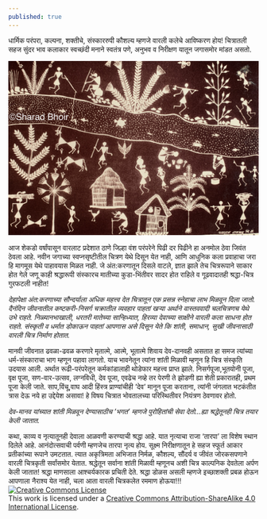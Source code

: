 ```yaml
---
published: true
---
```


धार्मिक परंपरा, कल्पना, शक्तीचे, संस्काररुपी कौशल्य म्हणजे वारली कलेचे आविष्करण होय! चित्रातली सहज सुंदर भाव कलाकार स्वच्छंदी मनाने स्वतंत्र पणे, अनुभव व निरीक्षण यातून जगासमोर मांडत असतो.

![श्रद्धेतून वारली चित्रकला](https://github.com/sharadbhoir/sharadbhoir.github.io/blob/master/images/IMG_1728.jpg?raw=true)

आज शेकडो वर्षांपासून वारलाट प्रदेशात ठाणे जिल्हा वंश परंपरेने पिढी दर पिढीने हा अनमोल ठेवा जिवंत ठेवला आहे. नवीन जगाच्या स्वप्नसृष्टीतील चित्रण येथे दिसून येत नाही, आणि आधुनिक कला प्रवाहाचा जरा हि मागमूस येथे पाहावयास मिळत नाही. जे अंत:करणातून दिसले वाटले, ज्ञात झाले तेच चित्ररूपाने साकार होत गेले जणू काही श्रद्धारूपी संस्कारच मातीच्या कुडा-भिंतीवर सादर होत राहिले व गूढवादातही श्रद्धा-चित्र गुरफटली नाहीत!

_देहापेक्षा अंत:करणाच्या सौन्दर्याला अधिक महत्त्व देत चित्रातून एक प्रसन्न स्नेहाचा लाभ मिळवून दिला जातो. दैनंदिन जीवनातील कष्टकरी-निसर्ग चक्रातील व्यवहार पाहतां खऱ्या अर्थाने वास्तववादी चलचित्रणच येथे उभे राहते. निळ्यानभाखाली, धरतरी मातेच्या सान्हिध्यात, हिरव्या देवाच्या साक्षीने वारली कला साधना होत राहते. संस्कृती व धर्मात डोकाऊन पाहतां आपणास असे दिसून येते कि शांती, समाधान, सुखी जीवनासाठी वारली चित्र निर्माण होतात._

मानवी जीवनात ढवळा-ढवळ करणारे मृतात्मे, आत्मे, भूतात्मे शिवाय देव-दानवही असतात हा समज त्यांच्या धर्म-संस्काराचा भाग म्हणून पहावा लागतो. याच भावनेतून त्यांना शांती मिळावी म्हणून हि चित्र संस्कृति उदयास आली. अर्थात रूढी-परंपरेतून कर्मकांडालाही थोडेफार महत्त्व प्राप्त झाले. निसर्गपूजा,भूतयोनी पूजा, वृक्ष पूजा, सण-वार-उत्सव, लग्नविधी, देव पूजा, एवढेच नव्हे तर पेरणी ते झोडणी ह्या शेती प्रकारातही, प्रथम पूजा केली जाते. साप,विंचू,वाघ आदी हिंस्त्र प्राण्यांचीही ’देव’ मानून पूजा करताना, त्यांनी जंगलात भटकंतीत त्रास देऊ नये हा उद्देयेश असावा! हे विषय चित्रात भोवतालच्या परिस्थितीवर नियंत्रण ठेवणावर होतो.

_देव-मानव यांच्यात शांती मिळवून देण्यासाठीच ’भगत’ म्हणजे पुरोहितांची सेवा देतो…ह्या श्रद्धेतूनही चित्र तयार केली जातात._

कथा, काव्य व नृत्यातूनही देवाला आळवणी करण्याची श्रद्धा आहे. यात नृत्याचा राजा ‘तारपा’ ला विशेष स्थान दिलेले आहे. आनंदोत्सवाची पर्वणी म्हणजेच तारपा नृत्य होय. सूक्ष्म निरीक्षणातून हे सहज स्फूर्त आकार प्रतीकांच्या रूपाने उमटतात. त्यात अकृत्रिमता अभिजात निर्मळ, कौशल्य, सौंदर्य व जीवंत जोरकसपणाने वारली चित्रकृती सर्वांसमोर येतात. श्रद्धेतून सर्वाना शांती मिळावी म्हणूनच अशी चित्र काल्पनिक देवतेला अर्पण केली जातात! श्रद्धा माणसाला आश्चर्यकारक प्रचिती देते. श्रद्धा डोळस असली म्हणजे इच्छाशक्ती प्रबळ होऊन आपणाला नैराश्य येत नाही, चला आता वारली चित्रकलेत रममाण होऊया!!!
<a rel="license" href="http://creativecommons.org/licenses/by-sa/4.0/"><img alt="Creative Commons License" style="border-width:0" src="https://i.creativecommons.org/l/by-sa/4.0/88x31.png" /></a><br />This work is licensed under a <a rel="license" href="http://creativecommons.org/licenses/by-sa/4.0/">Creative Commons Attribution-ShareAlike 4.0 International License</a>.





